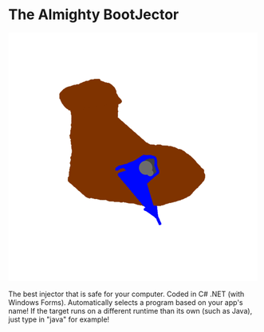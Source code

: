 # The Almighty BootJector
![logo](https://github.com/AcaiBerii/BootJect/blob/master/help.png?raw=true)


The best injector that is safe for your computer. Coded in C# .NET (with Windows Forms).
Automatically selects a program based on your app's name!
If the target runs on a different runtime than its own (such as Java), just type in "java" for example!
